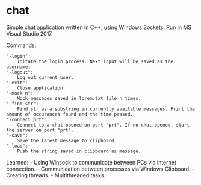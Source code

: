 # chat
  Simple chat application written in C++, using Windows Sockets.
  Run in MS Visual Studio 2017.
  
Commands:

	"-login":
		Initate the login process. Next input will be saved as the username.
	"-logout":
		Log out current user.
	"-exit":
		Close application.
	"-mock n":
		Mock messages saved in lorem.txt file n times.
	"-find str":
		Find str as a substring in currently available messages. Print the amount of occurances found and the time passed.
	"-connect prt":
		Connect to a chat opened on port "prt". If no chat opened, start the server on port "prt".
	"-save":
		Save the latest message to clipboard.
	"-load":
		Push the string saved in clipboard as message.
		
Learned:
	- Using Winsock to communicate between PCs via internet connection.
	- Communication between processes via Windows Clipboard.
	- Creating threads.
	- Multithreaded tasks.
